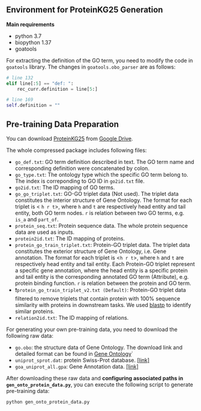 ## Environment for ProteinKG25 Generation
**Main requirements**
- python 3.7
- biopython 1.37 
- goatools

For extracting the definition of the GO term, you need to modify the code in `goatools` library. The changes in `goatools.obo_parser` are as follows:

```python
# line 132
elif line[:5] == "def: ":
    rec_curr.definition = line[5:]

# line 169
self.definition = ""
```

## Pre-training Data Preparation

You can download [ProteinKG25](https://zjunlp.github.io/project/ProteinKG25/) from [Google Drive](https://drive.google.com/file/d/1iTC2-zbvYZCDhWM_wxRufCvV6vvPk8HR/view).

The whole compressed package includes following files:

- `go_def.txt`: GO term definition described in text. The GO term name and corresponding definition were concatenated by colon.
- `go_type.txt`: The ontology type which the specific GO term belong to. The index is correponding to GO ID in `go2id.txt` file.
- `go2id.txt`: The ID mapping of GO terms.
- `go_go_triplet.txt`: GO-GO triplet data (Not used). The triplet data constitutes the interior structure of Gene Ontology. The format for each triplet is < `h r t`>, where `h` and `t` are respectively head entity and tail entity, both GO term nodes. `r` is relation between two GO terms, e.g. `is_a` and `part_of`.
- `protein_seq.txt`: Protein sequence data. The whole protein sequence data are used as inputs.
- `protein2id.txt`: The ID mapping of proteins.
- `protein_go_train_triplet.txt`: Protein-GO triplet data. The triplet data constitutes the exterior structure of Gene Ontology, i.e. Gene annotation. The format for each triplet is <`h r t`>, where `h` and `t` are respectively head entity and tail entity. Each Protein-GO triplet represent a specific gene annotation, where the head entity is a specific protein and tail entity is the corresponding annotated GO term (Attribute), e.g. protein binding function. `r` is relation between the protein and GO term.
- ❗`protein_go_train_triplet_v2.txt (Default)`: Protein-GO triplet data filtered to remove triplets that contain protein with 100% sequence similarity with proteins in downstream tasks. We used [blastp](https://blast.ncbi.nlm.nih.gov/blast/Blast.cgi) to identify similar proteins.
- `relation2id.txt`:  The ID mapping of relations.

For generating your own pre-training data, you need to download the following raw data:

- `go.obo`: the structure data of Gene Ontology. The download link and detailed format can be found in [Gene Ontology](http://geneontology.org/docs/download-ontology/)`
- `uniprot_sprot.dat`: protein Swiss-Prot database. [[link]](https://www.uniprot.org/downloads)
- `goa_uniprot_all.gpa`: Gene Annotation data. [[link]](https://ftp.ebi.ac.uk/pub/databases/GO/goa/old/UNIPROT/)

After downloading these raw data and **configuring associated paths in `gen_onto_protein_data.py`**, you can execute the following script to generate pre-training data:

```bash
python gen_onto_protein_data.py
```
